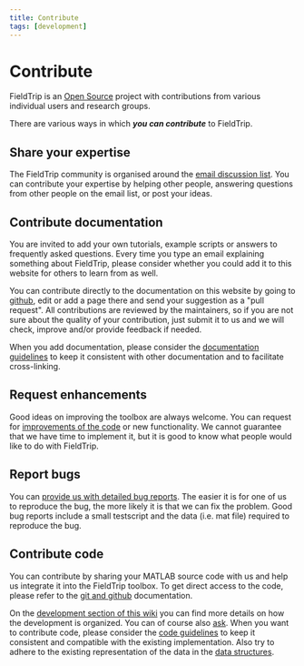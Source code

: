```yaml
---
title: Contribute
tags: [development]
---
```


# Contribute

FieldTrip is an [Open Source](http://www.opensource.org) project with contributions from various individual users and research groups.

There are various ways in which ***you can contribute*** to FieldTrip.

## Share your expertise

The FieldTrip community is organised around the [email discussion list](/discussion_list). You can contribute your expertise by helping other people, answering questions from other people on the email list, or post your ideas.

## Contribute documentation

You are invited to add your own tutorials, example scripts or answers to frequently asked questions. Every time you type an email explaining something about FieldTrip, please consider whether you could add it to this website for others to learn from as well.

You can contribute directly to the documentation on this website by going to [github](https://github.com/fieldtrip/website), edit or add a page there and send your suggestion as a "pull request". All contributions are reviewed by the maintainers, so if you are not sure about the quality of your contribution, just submit it to us and we will check, improve and/or provide feedback if needed.

When you add documentation, please consider the [documentation guidelines](/development/guideline/documentation) to keep it consistent with other documentation and to facilitate cross-linking. 

## Request enhancements

Good ideas on improving the toolbox are always welcome. You can request for [improvements of the code](/bugzilla) or new functionality. We cannot guarantee that we have time to implement it, but it is good to know what people would like to do with FieldTrip.

## Report bugs

You can [provide us with detailed bug reports](/bugzilla). The easier it is for one of us to reproduce the bug, the more likely it is that we can fix the problem. Good bug reports include a small testscript and the data (i.e. mat file) required to reproduce the bug.

## Contribute code

You can contribute by sharing your MATLAB source code with us and help us integrate it into the FieldTrip toolbox. To get direct access to the code, please refer to the [git and github](/development/git) documentation.

On the [development section of this wiki](/development) you can find more details on how the development is organized. You can of course also [ask](/contact). When you want to contribute code, please consider the [code guidelines](/development/guideline/code) to keep it consistent and compatible with the existing implementation. Also try to adhere to the existing representation of the data in the [data structures](/faq/how_are_the_various_data_structures_defined).
